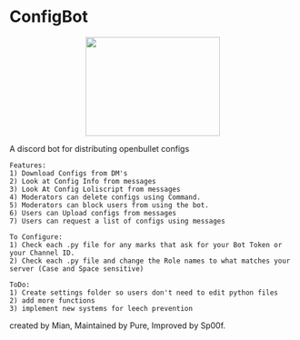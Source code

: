 # ConfigBot

<p align="center">
  <img width="236‬" height="174.5" src="https://i.imgur.com/ia59gBv.png">
</p>

A discord bot for distributing openbullet configs
```
Features: 
1) Download Configs from DM's
2) Look at Config Info from messages
3) Look At Config Loliscript from messages
4) Moderators can delete configs using Command.
5) Moderators can block users from using the bot.
6) Users can Upload configs from messages
7) Users can request a list of configs using messages

To Configure:
1) Check each .py file for any marks that ask for your Bot Token or your Channel ID.
2) Check each .py file and change the Role names to what matches your server (Case and Space sensitive)

ToDo:
1) Create settings folder so users don't need to edit python files
2) add more functions
3) implement new systems for leech prevention
```

created by Mian, Maintained by Pure, Improved by Sp00f.
